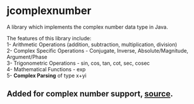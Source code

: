 jcomplexnumber
==============

A library which implements the complex number data type in Java. 

The features of this library include:  
1- Arithmetic Operations (addition, subtraction, multiplication, division)  
2- Complex Specific Operations - Conjugate, Inverse, Absolute/Magnitude, Argument/Phase  
3- Trigonometric Operations - sin, cos, tan, cot, sec, cosec  
4- Mathematical Functions - exp  
5- **Complex Parsing** of type x+yi  

## Added for complex number support, [source](https://github.com/abdulfatir/jcomplexnumber).
